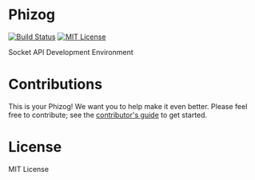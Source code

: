 # Phizog
[![Build Status](https://travis-ci.org/phizog/phizog.svg?branch=dev)](https://travis-ci.org/phizog/phizog)
[![MIT License](https://img.shields.io/badge/license-MIT-brightgreen.svg)](https://github.com/phizog/phizog/blob/master/LICENSE)

Socket API Development Environment

# Contributions
This is your Phizog! We want you to help make it even better. Please feel free to contribute; see the [contributor's guide](/CONTRIBUTING.md) to get started.

# License
MIT License

[mit]: https://mit-license.org/msudgh
